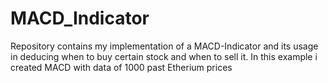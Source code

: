 # MACD_Indicator
Repository contains my implementation of a MACD-Indicator and its usage in deducing when to buy certain stock and when to sell it. In this example i created MACD with data of 1000 past Etherium prices 
